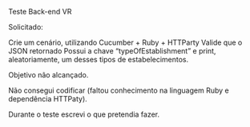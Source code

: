 Teste Back-end VR

Solicitado:

Crie um cenário, utilizando Cucumber + Ruby + HTTParty
Valide que o JSON retornado
Possui a chave “typeOfEstablishment” e 
print, aleatoriamente, um desses tipos de estabelecimentos.

Objetivo não alcançado.

Não consegui codificar (faltou conhecimento na linguagem Ruby e dependência HTTPaty).

Durante o teste escrevi o que pretendia fazer.